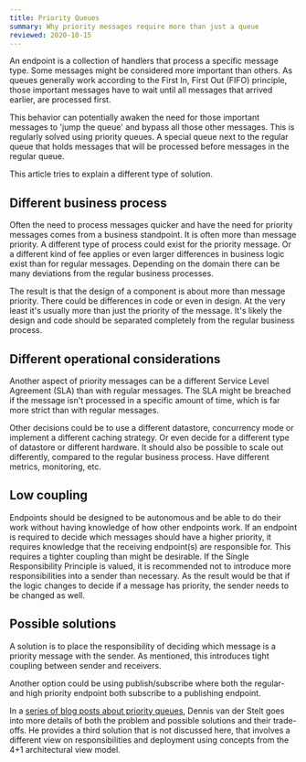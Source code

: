 ```yaml
---
title: Priority Queues
summary: Why priority messages require more than just a queue
reviewed: 2020-10-15
---
```


An endpoint is a collection of handlers that process a specific message type. Some messages might be considered more important than others. As queues generally work according to the First In, First Out (FIFO) principle, those important messages have to wait until all messages that arrived earlier, are processed first.

This behavior can potentially awaken the need for those important messages to 'jump the queue' and bypass all those other messages. This is regularly solved using priority queues. A special queue next to the regular queue that holds messages that will be processed before messages in the regular queue.

This article tries to explain a different type of solution.

## Different business process

Often the need to process messages quicker and have the need for priority messages comes from a business standpoint. It is often more than message priority. A different type of process could exist for the priority message. Or a different kind of fee applies or even larger differences in business logic exist than for regular messages. Depending on the domain there can be many deviations from the regular business processes.

The result is that the design of a component is about more than message priority. There could be differences in code or even in design. At the very least it's usually more than just the priority of the message. It's likely the design and code should be separated completely from the regular business process.

## Different operational considerations

Another aspect of priority messages can be a different Service Level Agreement (SLA) than with regular messages. The SLA might be breached if the message isn't processed in a specific amount of time, which is far more strict than with regular messages.

Other decisions could be to use a different datastore, concurrency mode or implement a different caching strategy. Or even decide for a different type of datastore or different hardware. It should also be possible to scale out differently, compared to the regular business process. Have different metrics, monitoring, etc.

## Low coupling

Endpoints should be designed to be autonomous and be able to do their work without having knowledge of how other endpoints work. If an endpoint is required to decide which messages should have a higher priority, it requires knowledge that the receiving endpoint(s) are responsible for. This requires a tighter coupling than might be desirable. If the Single Responsibility Principle is valued, it is recommended not to introduce more responsibilities into a sender than necessary. As the result would be that if the logic changes to decide if a message has priority, the sender needs to be changed as well.

## Possible solutions

A solution is to place the responsibility of deciding which message is a priority message with the sender. As mentioned, this introduces tight coupling between sender and receivers.

Another option could be using publish/subscribe where both the regular- and high priority endpoint both subscribe to a publishing endpoint.

In a [series of blog posts about priority queues](https://bloggingabout.net/2020/07/16/priority-queues-why-you-dont-need-them/), Dennis van der Stelt goes into more details of both the problem and possible solutions and their trade-offs. He provides a third solution that is not discussed here, that involves a different view on responsibilities and deployment using concepts from the 4+1 architectural view model.